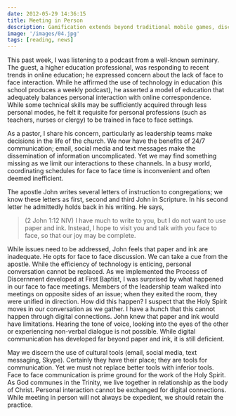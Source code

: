 ```yaml
---
date: 2012-05-29 14:36:15
title: Meeting in Person
description: Gamification extends beyond traditional mobile games, discovering innovative strategies to incorporate game-like elements into non-gaming apps for enhanced
image: '/images/04.jpg'
tags: [reading, news]
---
```


This past week, I was listening to a podcast from a well-known seminary. The guest, a higher education professional, was responding to recent trends in online education; he expressed concern about the lack of face to face interaction. While he affirmed the use of technology in education (his school produces a weekly podcast), he asserted a model of education that adequately balances personal interaction with online correspondence.  While some technical skills may be sufficiently acquired through less personal modes, he felt it requisite for personal professions (such as teachers, nurses or clergy) to be trained in face to face settings. 

As a pastor, I share his concern, particularly as leadership teams make decisions in the life of the church. We now have the benefits of 24/7 communication; email, social media and text messages make the dissemination of information uncomplicated. Yet we may find something missing as we limit our interactions to these channels. In a busy world, coordinating schedules for face to face time is inconvenient and often deemed inefficient. 

The apostle John writes several letters of instruction to congregations; we know these letters as first, second and third John in Scripture. In his second letter he admittedly holds back in his writing. He says,

>(2 John 1:12 NIV) I have much to write to you, but I do not want to use paper and ink. Instead, I hope to visit you and talk with you face to face, so that our joy may be complete. 

While issues need to be addressed, John feels that paper and ink are inadequate. He opts for face to face discussion. We can take a cue from the apostle. While the efficiency of technology is enticing, personal conversation cannot be replaced. As we implemented the Process of Discernment developed at First Baptist, I was surprised by what happened in our face to face meetings. Members of the leadership team walked into meetings on opposite sides of an issue; when they exited the room, they were unified in direction. How did this happen? I suspect that the Holy Spirit moves in our conversation as we gather. I have a hunch that this cannot happen through digital connections. John knew that paper and ink would have limitations. Hearing the tone of voice, looking into the eyes of the other or experiencing non-verbal dialogue is not possible. While digital communication has developed far beyond paper and ink, it is still deficient.

May we discern the use of cultural tools (email, social media, text messaging, Skype). Certainly they have their place; they are tools for communication. Yet we must not replace better tools with inferior tools. Face to face communication is prime ground for the work of the Holy Spirit. As God communes in the Trinity, we live together in relationship as the body of Christ. Personal interaction cannot be exchanged for digital connections. While meeting in person will not always be expedient, we should retain the practice.
